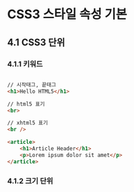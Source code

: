 # CSS3 스타일 속성 기본

## 4.1 CSS3 단위

### 4.1.1 키워드
```html

// 시작태그, 끝태그
<h1>Hello HTML5</h1>

// html5 표기
<br>

// xhtml5 표기
<br />

<article>
    <h1>Article Header</h1>
    <p>Lorem ipsum dolor sit amet</p>
</article>
```

### 4.1.2 크기 단위
